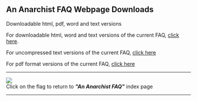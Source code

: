 ## An Anarchist FAQ Webpage Downloads

Downloadable html, pdf, word and text versions

For downloadable html, word and text versions of the current FAQ, [ click
here](http://flag.blackened.net/intanark/faq/mirror.html).

For uncompressed text versions of the current FAQ, [ click
here](http://flag.blackened.net/intanark/faq/text/)

For pdf format versions of the current FAQ, [click here](pdf.html)  

* * *

[![](flag.gif)](index.html)  
Click on the flag to return to _**"An Anarchist FAQ"**_ index page

* * *

